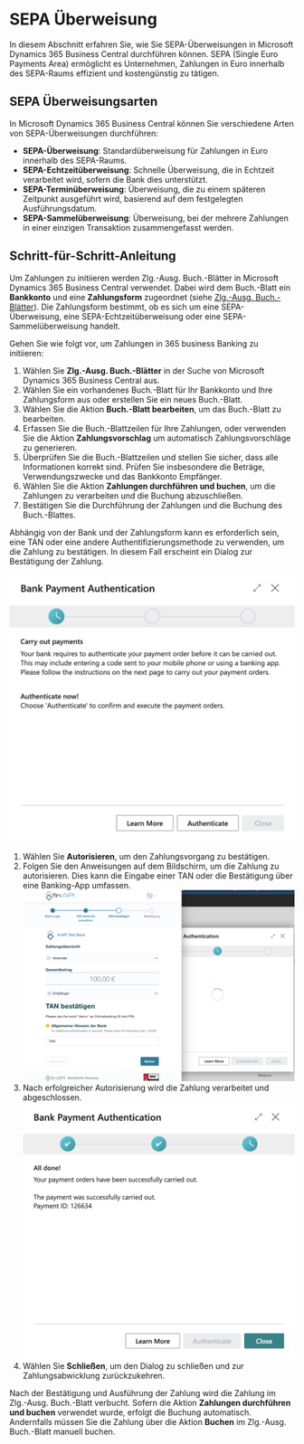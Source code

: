 # SEPA Überweisung

In diesem Abschnitt erfahren Sie, wie Sie SEPA-Überweisungen in Microsoft Dynamics 365 Business Central durchführen können. SEPA (Single Euro Payments Area) ermöglicht es Unternehmen, Zahlungen in Euro innerhalb des SEPA-Raums effizient und kostengünstig zu tätigen.

## SEPA Überweisungsarten

In Microsoft Dynamics 365 Business Central können Sie verschiedene Arten von SEPA-Überweisungen durchführen:

- **SEPA-Überweisung**: Standardüberweisung für Zahlungen in Euro innerhalb des SEPA-Raums.
- **SEPA-Echtzeitüberweisung**: Schnelle Überweisung, die in Echtzeit verarbeitet wird, sofern die Bank dies unterstützt.
- **SEPA-Terminüberweisung**: Überweisung, die zu einem späteren Zeitpunkt ausgeführt wird, basierend auf dem festgelegten Ausführungsdatum.
- **SEPA-Sammelüberweisung**: Überweisung, bei der mehrere Zahlungen in einer einzigen Transaktion zusammengefasst werden.

## Schritt-für-Schritt-Anleitung

Um Zahlungen zu initiieren werden Zlg.-Ausg. Buch.-Blätter in Microsoft Dynamics 365 Business Central verwendet. Dabei wird dem Buch.-Blatt ein **Bankkonto** und eine **Zahlungsform** zugeordnet (siehe [Zlg.-Ausg. Buch.-Blätter](../payment-journal.md)). Die Zahlungsform bestimmt, ob es sich um eine SEPA-Überweisung, eine SEPA-Echtzeitüberweisung oder eine SEPA-Sammelüberweisung handelt.

Gehen Sie wie folgt vor, um Zahlungen in 365 business Banking zu initiieren:

1. Wählen Sie **Zlg.-Ausg. Buch.-Blätter** in der Suche von Microsoft Dynamics 365 Business Central aus.
2. Wählen Sie ein vorhandenes Buch.-Blatt für Ihr Bankkonto und Ihre Zahlungsform aus oder erstellen Sie ein neues Buch.-Blatt.
3. Wählen Sie die Aktion **Buch.-Blatt bearbeiten**, um das Buch.-Blatt zu bearbeiten.
4. Erfassen Sie die Buch.-Blattzeilen für Ihre Zahlungen, oder verwenden Sie die Aktion **Zahlungsvorschlag** um automatisch Zahlungsvorschläge zu generieren.
5. Überprüfen Sie die Buch.-Blattzeilen und stellen Sie sicher, dass alle Informationen korrekt sind. Prüfen Sie insbesondere die Beträge, Verwendungszwecke und das Bankkonto Empfänger.
6. Wählen Sie die Aktion **Zahlungen durchführen und buchen**, um die Zahlungen zu verarbeiten und die Buchung abzuschließen.
7. Bestätigen Sie die Durchführung der Zahlungen und die Buchung des Buch.-Blattes.

Abhängig von der Bank und der Zahlungsform kann es erforderlich sein, eine TAN oder eine andere Authentifizierungsmethode zu verwenden, um die Zahlung zu bestätigen. In diesem Fall erscheint ein Dialog zur Bestätigung der Zahlung.

![Autorisierung der Zahlung](/assets/images/365-business-banking/bank-payment-authentication.en-US.png)

1. Wählen Sie **Autorisieren**, um den Zahlungsvorgang zu bestätigen.
2. Folgen Sie den Anweisungen auf dem Bildschirm, um die Zahlung zu autorisieren. Dies kann die Eingabe einer TAN oder die Bestätigung über eine Banking-App umfassen.
   ![Autorisierung der Zahlung](/assets/images/365-business-banking/bank-payment-authentication-webform.en-US.png)
3. Nach erfolgreicher Autorisierung wird die Zahlung verarbeitet und abgeschlossen.
   ![Bestätigung der Zahlung](/assets/images/365-business-banking/bank-payment-confirmation.en-US.png)
4. Wählen Sie **Schließen**, um den Dialog zu schließen und zur Zahlungsabwicklung zurückzukehren.

Nach der Bestätigung und Ausführung der Zahlung wird die Zahlung im Zlg.-Ausg. Buch.-Blatt verbucht. Sofern die Aktion **Zahlungen durchführen und buchen** verwendet wurde, erfolgt die Buchung automatisch. Andernfalls müssen Sie die Zahlung über die Aktion **Buchen** im Zlg.-Ausg. Buch.-Blatt manuell buchen.